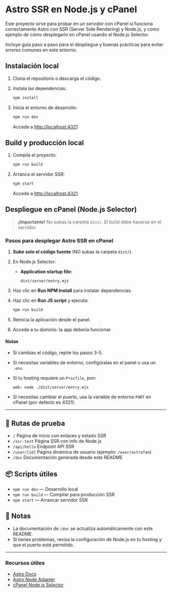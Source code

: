 

# Astro SSR en Node.js y cPanel

Este proyecto sirve para probar en un servidor con cPanel si funciona correctamente Astro con SSR (Server Side Rendering) y Node.js, y como ejemplo de cómo desplegarlo en cPanel usando el Node.js Selector.

Incluye guía paso a paso para el despliegue y buenas prácticas para evitar errores comunes en este entorno.

## Instalación local

1. Clona el repositorio o descarga el código.
2. Instala las dependencias:

   ```sh
   npm install
   ```
3. Inicia el entorno de desarrollo:

   ```sh
   npm run dev
   ```

   Accede a [http://localhost:4321](http://localhost:4321)

## Build y producción local

1. Compila el proyecto:

   ```sh
   npm run build
   ```

2. Arranca el servidor SSR:

   ```sh
   npm start
   ```

   Accede a [http://localhost:4321](http://localhost:4321)

## Despliegue en cPanel (Node.js Selector)

> **¡Importante!** No subas la carpeta `dist/`. El build debe hacerse en el servidor.

### Pasos para desplegar Astro SSR en cPanel

1. **Sube solo el código fuente** (NO subas la carpeta `dist/`).
2. En Node.js Selector:
   - **Application startup file:**

     ```text
     dist/server/entry.mjs
     ```
3. Haz clic en **Run NPM Install** para instalar dependencias.
4. Haz clic en **Run JS script** y ejecuta:

   ```sh
   npm run build
   ```
5. Reinicia la aplicación desde el panel.
6. Accede a tu dominio: la app debería funcionar.

#### Notas

- Si cambias el código, repite los pasos 3-5.
- Si necesitas variables de entorno, configúralas en el panel o usa un `.env`.
- Si tu hosting requiere un `Procfile`, pon:

  ```text
  web: node ./dist/server/entry.mjs
  ```
- Si necesitas cambiar el puerto, usa la variable de entorno `PORT` en cPanel (por defecto es 4321).

---

## 📄 Rutas de prueba

- `/` Página de inicio con enlaces y estado SSR
- `/ssr-test` Página SSR con info de Node.js
- `/api/hello` Endpoint API SSR
- `/user/[id]` Página dinámica de usuario (ejemplo: `/user/astrofan`)
- `/doc` Documentación generada desde este README

## 📦 Scripts útiles

- `npm run dev` — Desarrollo local
- `npm run build` — Compilar para producción SSR
- `npm start` — Arrancar servidor SSR

## 📝 Notas

- La documentación de `/doc` se actualiza automáticamente con este README.
- Si tienes problemas, revisa la configuración de Node.js en tu hosting y que el puerto esté permitido.

---


### Recursos útiles

- [Astro Docs](https://docs.astro.build/)
- [Astro Node Adapter](https://docs.astro.build/en/guides/integrations-guide/node/)
- [cPanel Node.js Selector](https://docs.cpanel.net/knowledge-base/web-services/how-to-install-a-node.js-application/)
